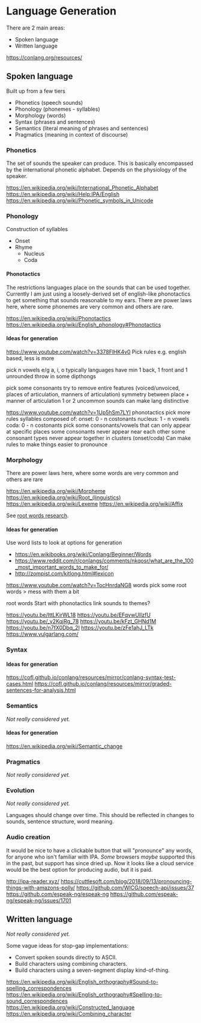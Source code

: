 # Language Generation

There are 2 main areas:

- Spoken language
- Written language

https://conlang.org/resources/

## Spoken language

Built up from a few tiers

- Phonetics (speech sounds)
- Phonology (phonemes - syllables)
- Morphology (words)
- Syntax (phrases and sentences)
- Semantics (literal meaning of phrases and sentences)
- Pragmatics (meaning in context of discourse)

### Phonetics

The set of sounds the speaker can produce.
This is basically encompassed by the international phonetic alphabet.
Depends on the physiology of the speaker.

https://en.wikipedia.org/wiki/International_Phonetic_Alphabet
https://en.wikipedia.org/wiki/Help:IPA/English
https://en.wikipedia.org/wiki/Phonetic_symbols_in_Unicode

### Phonology

Construction of syllables

- Onset
- Rhyme
  - Nucleus
  - Coda

#### Phonotactics

The restrictions languages place on the sounds that can be used together.
Currently I am just using a loosely-derived set of english-like phonotactics to get something that sounds reasonable to my ears.
There are power laws here, where some phonemes are very common and others are rare.

https://en.wikipedia.org/wiki/Phonotactics
https://en.wikipedia.org/wiki/English_phonology#Phonotactics

#### Ideas for generation

https://www.youtube.com/watch?v=3378FlHK4v0
Pick rules e.g. english based, less is more

pick n vowels e/g a, i, o
typically languages have min 1 back, 1 front and 1 unrounded
throw in some dipthongs

pick some consonants
try to remove entire features (voiced/unvoiced, places of articulation, manners of articulation)
symmetry between place + manner of articulation
1 or 2 uncommon sounds can make lang distinctive

https://www.youtube.com/watch?v=1Up5hSm7LYI
phonotactics
pick more rules
syllables composed of:
onset: 0 - n costonants
nucleus: 1 - n vowels
coda: 0 - n costonants
pick some consonants/vowels that can only appear at specific places
some consonants never appear near each other
some consonant types never appear together in clusters (onset/coda)
Can make rules to make things easier to pronounce

### Morphology

There are power laws here, where some words are very common and others are rare

https://en.wikipedia.org/wiki/Morpheme
https://en.wikipedia.org/wiki/Root_(linguistics)
https://en.wikipedia.org/wiki/Lexeme
https://en.wikipedia.org/wiki/Affix

See [root words research](./root_words.md).

#### Ideas for generation

Use word lists to look at options for generation

- https://en.wikibooks.org/wiki/Conlang/Beginner/Words
- https://www.reddit.com/r/conlangs/comments/nkqosr/what_are_the_100_most_important_words_to_make_for/
- http://zompist.com/kitlong.html#lexicon

https://www.youtube.com/watch?v=TocHnrdaNG8
words
pick some root words > mess with them a bit

root words
Start with phonotactics
link sounds to themes?

https://youtu.be/IttLKirWL18
https://youtu.be/EFqvwUIlzfU
https://youtu.be/_y2KqjRg_78
https://youtu.be/kFzt_GHNd1M
https://youtu.be/n7fX0Dbq_2I
https://youtu.be/zFe1ahJ_LTk
https://www.vulgarlang.com/

### Syntax

#### Ideas for generation

https://cofl.github.io/conlang/resources/mirror/conlang-syntax-test-cases.html
https://cofl.github.io/conlang/resources/mirror/graded-sentences-for-analysis.html

### Semantics

_Not really considered yet._

#### Ideas for generation

https://en.wikipedia.org/wiki/Semantic_change

### Pragmatics

_Not really considered yet._

### Evolution

_Not really considered yet._

Languages should change over time.
This should be reflected in changes to sounds, sentence structure, word meaning.

### Audio creation

It would be nice to have a clickable button that will "pronounce" any words, for anyone who isn't familiar with IPA.
_Some_ browsers _maybe_ supported this in the past, but support has since dried up.
Now it looks like a cloud service would be the best option for producing audio, but it is paid.

http://ipa-reader.xyz/
https://cuttlesoft.com/blog/2018/09/13/pronouncing-things-with-amazons-polly/
https://github.com/WICG/speech-api/issues/37
https://github.com/espeak-ng/espeak-ng
https://github.com/espeak-ng/espeak-ng/issues/1701

## Written language

_Not really considered yet._

Some vague ideas for stop-gap implementations:

- Convert spoken sounds directly to ASCII.
- Build characters using combining characters.
- Build characters using a seven-segment display kind-of-thing.

https://en.wikipedia.org/wiki/English_orthography#Sound-to-spelling_correspondences
https://en.wikipedia.org/wiki/English_orthography#Spelling-to-sound_correspondences
https://en.wikipedia.org/wiki/Constructed_language
https://en.wikipedia.org/wiki/Combining_character
